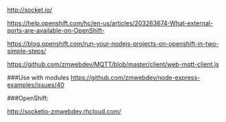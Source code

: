http://socket.io/

https://help.openshift.com/hc/en-us/articles/203263674-What-external-ports-are-available-on-OpenShift-

https://blog.openshift.com/run-your-nodejs-projects-on-openshift-in-two-simple-steps/

https://github.com/zmwebdev/MQTT/blob/master/client/web-mqtt-client.js

###Use with modules
https://github.com/zmwebdev/node-express-examples/issues/40

###OpenShift:

http://socketio-zmwebdev.rhcloud.com/
